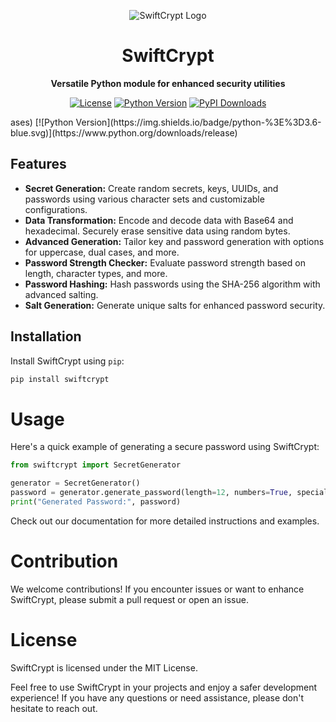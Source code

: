 <p align="center">
  <img src="logo.png" alt="SwiftCrypt Logo">
</p>

<h1 align="center">SwiftCrypt</h1>

<p align="center">
  <b>Versatile Python module for enhanced security utilities</b>
</p>

<p align="center">
  <a href="https://opensource.org/licenses/MIT"><img src="https://img.shields.io/badge/License-MIT-blue.svg" alt="License"></a>
  <a href="https://www.python.org/downloads/release"><img src="https://img.shields.io/badge/python-%3E%3D3.6-blue.svg" alt="Python Version"></a>
  <a href="https://pypi.org/project/swiftcrypt/"><img src="https://img.shields.io/pypi/dm/swiftcrypt.svg" alt="PyPI Downloads"></a>
</p>ases)
[![Python Version](https://img.shields.io/badge/python-%3E%3D3.6-blue.svg)](https://www.python.org/downloads/release)

## Features

- **Secret Generation:** Create random secrets, keys, UUIDs, and passwords using various character sets and customizable configurations.
- **Data Transformation:** Encode and decode data with Base64 and hexadecimal. Securely erase sensitive data using random bytes.
- **Advanced Generation:** Tailor key and password generation with options for uppercase, dual cases, and more.
- **Password Strength Checker:** Evaluate password strength based on length, character types, and more.
- **Password Hashing:** Hash passwords using the SHA-256 algorithm with advanced salting.
- **Salt Generation:** Generate unique salts for enhanced password security.

## Installation

Install SwiftCrypt using `pip`:

```bash
pip install swiftcrypt
```
# Usage
Here's a quick example of generating a secure password using SwiftCrypt:

```python
from swiftcrypt import SecretGenerator

generator = SecretGenerator()
password = generator.generate_password(length=12, numbers=True, special_characters=True)
print("Generated Password:", password)
```
Check out our documentation for more detailed instructions and examples.

# Contribution
We welcome contributions! If you encounter issues or want to enhance SwiftCrypt, please submit a pull request or open an issue.

# License
SwiftCrypt is licensed under the MIT License.

Feel free to use SwiftCrypt in your projects and enjoy a safer development experience! If you have any questions or need assistance, please don't hesitate to reach out.

